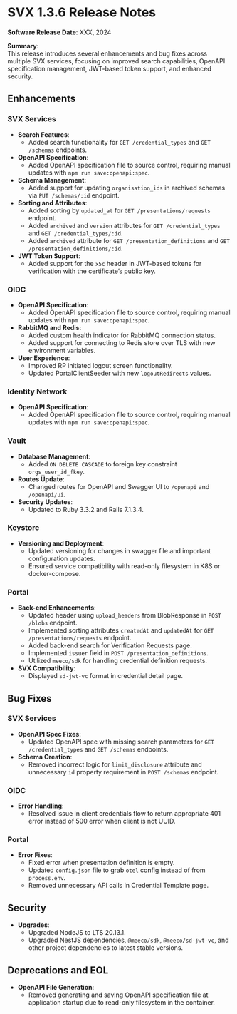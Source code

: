 # SVX 1.3.6 Release Notes

**Software Release Date**: XXX, 2024

**Summary**:  
This release introduces several enhancements and bug fixes across multiple SVX services, focusing on improved search capabilities, OpenAPI specification management, JWT-based token support, and enhanced security.

## Enhancements

### SVX Services

- **Search Features**:
  - Added search functionality for `GET /credential_types` and `GET /schemas` endpoints.
- **OpenAPI Specification**:
  - Added OpenAPI specification file to source control, requiring manual updates with `npm run save:openapi:spec`.
- **Schema Management**:
  - Added support for updating `organisation_ids` in archived schemas via `PUT /schemas/:id` endpoint.
- **Sorting and Attributes**:
  - Added sorting by `updated_at` for `GET /presentations/requests` endpoint.
  - Added `archived` and `version` attributes for `GET /credential_types` and `GET /credential_types/:id`.
  - Added `archived` attribute for `GET /presentation_definitions` and `GET /presentation_definitions/:id`.
- **JWT Token Support**:
  - Added support for the `x5c` header in JWT-based tokens for verification with the certificate’s public key.

### OIDC

- **OpenAPI Specification**:
  - Added OpenAPI specification file to source control, requiring manual updates with `npm run save:openapi:spec`.
- **RabbitMQ and Redis**:
  - Added custom health indicator for RabbitMQ connection status.
  - Added support for connecting to Redis store over TLS with new environment variables.
- **User Experience**:
  - Improved RP initiated logout screen functionality.
  - Updated PortalClientSeeder with new `logoutRedirects` values.

### Identity Network

- **OpenAPI Specification**:
  - Added OpenAPI specification file to source control, requiring manual updates with `npm run save:openapi:spec`.

### Vault

- **Database Management**:
  - Added `ON DELETE CASCADE` to foreign key constraint `orgs_user_id_fkey`.
- **Routes Update**:
  - Changed routes for OpenAPI and Swagger UI to `/openapi` and `/openapi/ui`.
- **Security Updates**:
  - Updated to Ruby 3.3.2 and Rails 7.1.3.4.

### Keystore

- **Versioning and Deployment**:
  - Updated versioning for changes in swagger file and important configuration updates.
  - Ensured service compatibility with read-only filesystem in K8S or docker-compose.

### Portal

- **Back-end Enhancements**:
  - Updated header using `upload_headers` from BlobResponse in `POST /blobs` endpoint.
  - Implemented sorting attributes `createdAt` and `updatedAt` for `GET /presentations/requests` endpoint.
  - Added back-end search for Verification Requests page.
  - Implemented `issuer` field in `POST /presentation_definitions`.
  - Utilized `meeco/sdk` for handling credential definition requests.
- **SVX Compatibility**:
  - Displayed `sd-jwt-vc` format in credential detail page.

## Bug Fixes

### SVX Services

- **OpenAPI Spec Fixes**:
  - Updated OpenAPI spec with missing search parameters for `GET /credential_types` and `GET /schemas` endpoints.
- **Schema Creation**:
  - Removed incorrect logic for `limit_disclosure` attribute and unnecessary `id` property requirement in `POST /schemas` endpoint.

### OIDC

- **Error Handling**:
  - Resolved issue in client credentials flow to return appropriate 401 error instead of 500 error when client is not UUID.

### Portal

- **Error Fixes**:
  - Fixed error when presentation definition is empty.
  - Updated `config.json` file to grab `otel` config instead of from `process.env`.
  - Removed unnecessary API calls in Credential Template page.

## Security

- **Upgrades**:
  - Upgraded NodeJS to LTS 20.13.1.
  - Upgraded NestJS dependencies, `@meeco/sdk`, `@meeco/sd-jwt-vc`, and other project dependencies to latest stable versions.

## Deprecations and EOL

- **OpenAPI File Generation**:
  - Removed generating and saving OpenAPI specification file at application startup due to read-only filesystem in the container.
